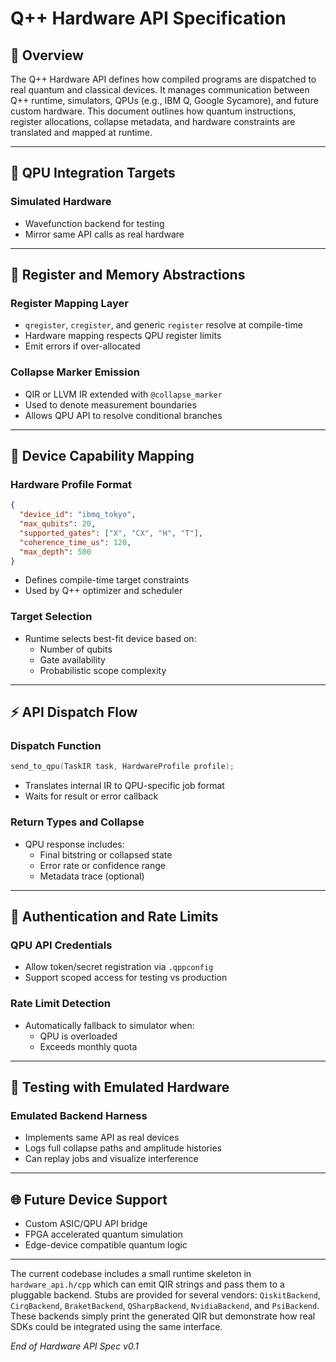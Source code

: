 # Q++ Hardware API Specification

## 🧬 Overview
The Q++ Hardware API defines how compiled programs are dispatched to real quantum and classical devices. It manages communication between Q++ runtime, simulators, QPUs (e.g., IBM Q, Google Sycamore), and future custom hardware. This document outlines how quantum instructions, register allocations, collapse metadata, and hardware constraints are translated and mapped at runtime.

---

## 🔌 QPU Integration Targets

### Simulated Hardware
- Wavefunction backend for testing
- Mirror same API calls as real hardware

---

## 🧠 Register and Memory Abstractions

### Register Mapping Layer
- `qregister`, `cregister`, and generic `register` resolve at compile-time
- Hardware mapping respects QPU register limits
- Emit errors if over-allocated

### Collapse Marker Emission
- QIR or LLVM IR extended with `@collapse_marker`
- Used to denote measurement boundaries
- Allows QPU API to resolve conditional branches

---

## 🧭 Device Capability Mapping

### Hardware Profile Format
```json
{
  "device_id": "ibmq_tokyo",
  "max_qubits": 20,
  "supported_gates": ["X", "CX", "H", "T"],
  "coherence_time_us": 120,
  "max_depth": 500
}
```
- Defines compile-time target constraints
- Used by Q++ optimizer and scheduler

### Target Selection
- Runtime selects best-fit device based on:
  - Number of qubits
  - Gate availability
  - Probabilistic scope complexity

---

## ⚡ API Dispatch Flow

### Dispatch Function
```cpp
send_to_qpu(TaskIR task, HardwareProfile profile);
```
- Translates internal IR to QPU-specific job format
- Waits for result or error callback

### Return Types and Collapse
- QPU response includes:
  - Final bitstring or collapsed state
  - Error rate or confidence range
  - Metadata trace (optional)

---

## 🔐 Authentication and Rate Limits

### QPU API Credentials
- Allow token/secret registration via `.qppconfig`
- Support scoped access for testing vs production

### Rate Limit Detection
- Automatically fallback to simulator when:
  - QPU is overloaded
  - Exceeds monthly quota

---

## 🧪 Testing with Emulated Hardware

### Emulated Backend Harness
- Implements same API as real devices
- Logs full collapse paths and amplitude histories
- Can replay jobs and visualize interference

---

## 🌐 Future Device Support
- Custom ASIC/QPU API bridge
- FPGA accelerated quantum simulation
- Edge-device compatible quantum logic

---

The current codebase includes a small runtime skeleton in `hardware_api.h/cpp`
which can emit QIR strings and pass them to a pluggable backend. Stubs are
provided for several vendors: `QiskitBackend`, `CirqBackend`, `BraketBackend`,
`QSharpBackend`, `NvidiaBackend`, and `PsiBackend`. These backends simply print
the generated QIR but demonstrate how real SDKs could be integrated using the
same interface.


*End of Hardware API Spec v0.1*

